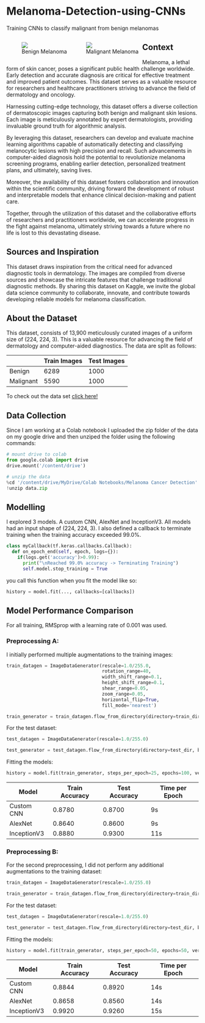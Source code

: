 # Melanoma-Detection-using-CNNs
Training CNNs to classify malignant from benign melanomas

<figure style="float:left; margin-right: 10px;">
    <img src="https://github.com/panstenos/Melanoma-Detection-using-CNNs/assets/112823396/785079d5-1bed-4d62-982b-5fb8fa9f2c08">
    <figcaption>Benign Melanoma</figcaption>
</figure>

<figure style="float:left; margin-right: 10px;">
    <img src="https://github.com/panstenos/Melanoma-Detection-using-CNNs/assets/112823396/64ab050e-4f08-4fbf-bb72-4e8ab23faa25">
    <figcaption>Malignant Melanoma</figcaption>
</figure>



## Context
Melanoma, a lethal form of skin cancer, poses a significant public health challenge worldwide. Early detection and accurate diagnosis are critical for effective treatment and improved patient outcomes. This dataset serves as a valuable resource for researchers and healthcare practitioners striving to advance the field of dermatology and oncology.

Harnessing cutting-edge technology, this dataset offers a diverse collection of dermatoscopic images capturing both benign and malignant skin lesions. Each image is meticulously annotated by expert dermatologists, providing invaluable ground truth for algorithmic analysis.

By leveraging this dataset, researchers can develop and evaluate machine learning algorithms capable of automatically detecting and classifying melanocytic lesions with high precision and recall. Such advancements in computer-aided diagnosis hold the potential to revolutionize melanoma screening programs, enabling earlier detection, personalized treatment plans, and ultimately, saving lives.

Moreover, the availability of this dataset fosters collaboration and innovation within the scientific community, driving forward the development of robust and interpretable models that enhance clinical decision-making and patient care.

Together, through the utilization of this dataset and the collaborative efforts of researchers and practitioners worldwide, we can accelerate progress in the fight against melanoma, ultimately striving towards a future where no life is lost to this devastating disease.

## Sources and Inspiration
This dataset draws inspiration from the critical need for advanced diagnostic tools in dermatology. The images are compiled from diverse sources and showcase the intricate features that challenge traditional diagnostic methods. By sharing this dataset on Kaggle, we invite the global data science community to collaborate, innovate, and contribute towards developing reliable models for melanoma classification.

## About the Dataset
This dataset, consists of 13,900 meticulously curated images of a uniform size of (224, 224, 3). This is a valuable resource for advancing the field of dermatology and computer-aided diagnostics. The data are split as follows:

|                    | Train Images | Test Images |
|--------------------|--------------|-------------|
| Benign             | 6289         | 1000        |
| Malignant          | 5590         | 1000        |

To check out the data set [click here!](https://www.kaggle.com/datasets/bhaveshmittal/melanoma-cancer-dataset/data)

## Data Collection 
Since I am working at a Colab notebook I uploaded the zip folder of the data on my google drive and then unziped the folder using the following commands:
```python
# mount drive to colab
from google.colab import drive
drive.mount('/content/drive')

# unzip the data
%cd '/content/drive/MyDrive/Colab Notebooks/Melanoma Cancer Detection'
!unzip data.zip
```

## Modelling
I explored 3 models. A custom CNN, AlexNet and InceptionV3. All models had an input shape of (224, 224, 3). I also defined a callback to terminate training when the training accuracy exceeded 99.0%.
```python
class myCallback(tf.keras.callbacks.Callback):
  def on_epoch_end(self, epoch, logs={}):
    if(logs.get('accuracy')>0.99):
      print("\nReached 99.0% accuracy -> Terminating Training")
      self.model.stop_training = True
```
you call this function when you fit the model like so:
```python
history = model.fit(..., callbacks=[callbacks])
```

## Model Performance Comparison

For all training, RMSprop with a learning rate of 0.001 was used.

### Preprocessing A:

I initially performed multiple augmentations to the training images:
```python
train_datagen = ImageDataGenerator(rescale=1.0/255.0,
                                   rotation_range=40,
                                   width_shift_range=0.1,
                                   height_shift_range=0.1,
                                   shear_range=0.05,
                                   zoom_range=0.05,
                                   horizontal_flip=True,
                                   fill_mode='nearest')

train_generator = train_datagen.flow_from_directory(directory=train_dir, batch_size=20, class_mode='binary', target_size=(224,224))
```
For the test dataset:
```python
test_datagen = ImageDataGenerator(rescale=1.0/255.0)

test_generator = test_datagen.flow_from_directory(directory=test_dir, batch_size=20, class_mode='binary', target_size=(224,224))
```

Fitting the models:
```python
history = model.fit(train_generator, steps_per_epoch=25, epochs=100, verbose=1, validation_data=test_generator, validation_steps=5, callbacks=[callbacks])
```

| Model          | Train Accuracy | Test Accuracy | Time per Epoch |
|----------------|----------------|---------------|----------------|
| Custom CNN     | 0.8780         | 0.8700        |   9s           |
| AlexNet        | 0.8640         | 0.8600        |   9s           |
| InceptionV3    | 0.8880         | 0.9300        |  11s           |

### Preprocessing B:

For the second preprocessing, I did not perform any additional augmentations to the training dataset:
```python
train_datagen = ImageDataGenerator(rescale=1.0/255.0)

train_generator = train_datagen.flow_from_directory(directory=train_dir, batch_size=50, class_mode='binary', target_size=(224,224))
```
For the test dataset:
```python
test_datagen = ImageDataGenerator(rescale=1.0/255.0)

test_generator = test_datagen.flow_from_directory(directory=test_dir, batch_size=50, class_mode='binary', target_size=(224,224))
```

Fitting the models:
```python
history = model.fit(train_generator, steps_per_epoch=50, epochs=50, verbose=1, validation_data=test_generator, validation_steps=10, callbacks=[callbacks])
```

| Model          | Train Accuracy | Test Accuracy | Time per Epoch |
|----------------|----------------|---------------|----------------|
| Custom CNN     | 0.8844         | 0.8920        |   14s          |
| AlexNet        | 0.8658         | 0.8560        |   14s          |
| InceptionV3    | 0.9920         | 0.9260        |   15s          |
